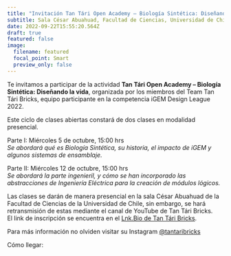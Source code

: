 ```yaml
---
title: "Invitación Tan Tári Open Academy – Biología Sintética: Diseñando la vida"
subtitle: Sala César Abuahuad, Facultad de Ciencias, Universidad de Chile
date: 2022-09-22T15:55:20.564Z
draft: true
featured: false
image:
  filename: featured
  focal_point: Smart
  preview_only: false
---
```

Te invitamos a participar de la actividad **Tan Tári Open Academy – Biología Sintética: Diseñando la vida**, organizada por los miembros del Team Tan Tári Bricks, equipo participante en la competencia iGEM Design League 2022.

Este ciclo de clases abiertas constará de dos clases en modalidad presencial.

Parte I: Miércoles 5 de octubre, 15:00 hrs\
*Se abordará qué es Biología Sintética, su historia, el impacto de iGEM y algunos sistemas de ensamblaje.*

Parte II: Miércoles 12 de octubre, 15:00 hrs\
*Se abordará la parte ingenieril, y cómo se han incorporado las abstracciones de Ingeniería Eléctrica para la creación de módulos lógicos.*

Las clases se darán de manera presencial en la sala César Abuahuad de la Facultad de Ciencias de la Universidad de Chile, sin embargo, se hará retransmisión de estas mediante el canal de YouTube de Tan Tári Bricks.\
El link de inscripción se encuentra en el [Lnk.Bio de Tan Tári Bricks](https://lnk.bio/tantaribricks).

Para más información no olviden visitar su Instagram [@tantaribricks](https://www.instagram.com/tantaribricks/)

Cómo llegar: